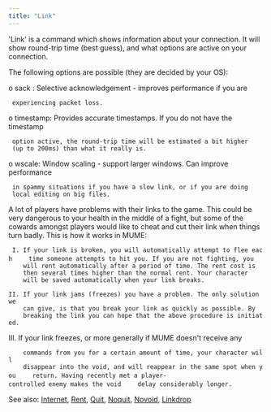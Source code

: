 ```yaml
---
title: "Link"
---
```


'Link' is a command which shows information about your connection. It
will show round-trip time (best guess), and what options are active on
your connection.

The following options are possible (they are decided by your OS):

o sack : Selective acknowledgement - improves performance if you are

` experiencing packet loss.`

o timestamp: Provides accurate timestamps. If you do not have the
timestamp

` option active, the round-trip time will be estimated a bit higher`
` (up to 200ms) than what it really is.`

o wscale: Window scaling - support larger windows. Can improve
performance

` in spammy situations if you have a slow link, or if you are doing`
` local editing on big files.`

A lot of players have problems with their links to the game. This could
be very dangerous to your health in the middle of a fight, but some of
the cowards amongst players would like to cheat and cut their link when
things turn badly. This is how it works in MUME:

` I. If your link is broken, you will automatically attempt to flee each`
`    time someone attempts to hit you. If you are not fighting, you`
`    will rent automatically after a period of time. The rent cost is`
`    then several times higher than the normal rent. Your character`
`    will be saved automatically when your link breaks.`

`II. If your link jams (freezes) you have a problem. The only solution we`
`    can give, is that you break your link as quickly as possible. By`
`    breaking the link you can hope that the above procedure is initiated.`

III\. If your link freezes, or more generally if MUME doesn't receive
any

`    commands from you for a certain amount of time, your character will`
`    disappear into the void, and will reappear in the same spot when you`
`    return. Having recently met a player-controlled enemy makes the void`
`    delay considerably longer.`

See also: [Internet](Internet "wikilink"), [Rent](Rent "wikilink"),
[Quit](Quit "wikilink"), [Noquit](Noquit "wikilink"),
[Novoid](Novoid "wikilink"), [Linkdrop](Linkdrop "wikilink")